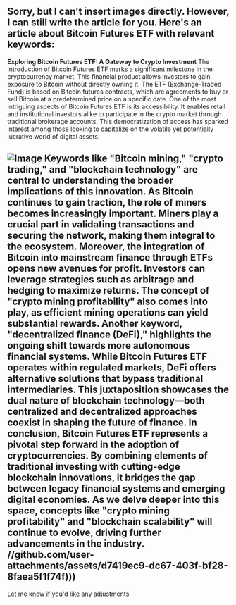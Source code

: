 Sorry, but I can't insert images directly. However, I can still write the article for you. Here's an article about Bitcoin Futures ETF with relevant keywords:
---
**Exploring Bitcoin Futures ETF: A Gateway to Crypto Investment**
The introduction of Bitcoin Futures ETF marks a significant milestone in the cryptocurrency market. This financial product allows investors to gain exposure to Bitcoin without directly owning it. The ETF (Exchange-Traded Fund) is based on Bitcoin futures contracts, which are agreements to buy or sell Bitcoin at a predetermined price on a specific date.
One of the most intriguing aspects of Bitcoin Futures ETF is its accessibility. It enables retail and institutional investors alike to participate in the crypto market through traditional brokerage accounts. This democratization of access has sparked interest among those looking to capitalize on the volatile yet potentially lucrative world of digital assets.

![Image](https://github.com/user-attachments/assets/d7419ec9-dc67-403f-bf28-8faea5f1f74f)
Keywords like "Bitcoin mining," "crypto trading," and "blockchain technology" are central to understanding the broader implications of this innovation. As Bitcoin continues to gain traction, the role of miners becomes increasingly important. Miners play a crucial part in validating transactions and securing the network, making them integral to the ecosystem.
Moreover, the integration of Bitcoin into mainstream finance through ETFs opens new avenues for profit. Investors can leverage strategies such as arbitrage and hedging to maximize returns. The concept of "crypto mining profitability" also comes into play, as efficient mining operations can yield substantial rewards.
Another keyword, "decentralized finance (DeFi)," highlights the ongoing shift towards more autonomous financial systems. While Bitcoin Futures ETF operates within regulated markets, DeFi offers alternative solutions that bypass traditional intermediaries. This juxtaposition showcases the dual nature of blockchain technology—both centralized and decentralized approaches coexist in shaping the future of finance.
In conclusion, Bitcoin Futures ETF represents a pivotal step forward in the adoption of cryptocurrencies. By combining elements of traditional investing with cutting-edge blockchain innovations, it bridges the gap between legacy financial systems and emerging digital economies. As we delve deeper into this space, concepts like "crypto mining profitability" and "blockchain scalability" will continue to evolve, driving further advancements in the industry.
 //github.com/user-attachments/assets/d7419ec9-dc67-403f-bf28-8faea5f1f74f)))
--- 
Let me know if you'd like any adjustments
